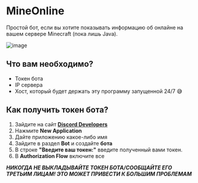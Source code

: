 # MineOnline
Простой бот, если вы хотите показывать информацию об онлайне на вашем сервере Minecraft (пока лишь Java).

![image](https://user-images.githubusercontent.com/117188933/222720191-0a85c067-d9b5-4eef-9b81-8e373dfb5938.png)

## Что вам необходимо?
* Токен бота
* IP сервера
* Хост, который будет держать эту программу запущенной 24/7 😅

## Как получить токен бота?
1. Зайдите на сайт [**Discord Developers**](https://discord.com/developers/applications)
2. Нажмите **New Application**
3. Дайте приложению какое-либо имя
4. Зайдите в раздел **Bot** и создайте **бота**
5. В строке **"Введите ваш токен:"** введите полученный вами токен.
6. В **Authorization Flow** включите все 

**_НИКОГДА НЕ ВЫКЛАДЫВАЙТЕ ТОКЕН БОТА/СООБЩАЙТЕ ЕГО ТРЕТЬИМ ЛИЦАМ! ЭТО МОЖЕТ ПРИВЕСТИ К БОЛЬШИМ ПРОБЛЕМАМ_**
